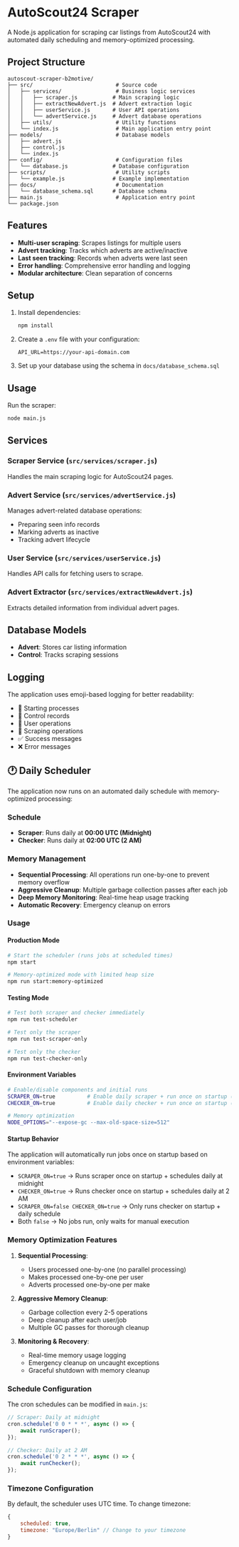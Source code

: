 # AutoScout24 Scraper

A Node.js application for scraping car listings from AutoScout24 with automated daily scheduling and memory-optimized processing.

## Project Structure

```
autoscout-scraper-b2motive/
├── src/                          # Source code
│   ├── services/                 # Business logic services
│   │   ├── scraper.js           # Main scraping logic
│   │   ├── extractNewAdvert.js  # Advert extraction logic
│   │   ├── userService.js       # User API operations
│   │   └── advertService.js     # Advert database operations
│   ├── utils/                    # Utility functions
│   └── index.js                  # Main application entry point
├── models/                       # Database models
│   ├── advert.js
│   ├── control.js
│   └── index.js
├── config/                       # Configuration files
│   └── database.js              # Database configuration
├── scripts/                      # Utility scripts
│   └── example.js               # Example implementation
├── docs/                         # Documentation
│   └── database_schema.sql      # Database schema
├── main.js                       # Application entry point
└── package.json
```

## Features

- **Multi-user scraping**: Scrapes listings for multiple users
- **Advert tracking**: Tracks which adverts are active/inactive
- **Last seen tracking**: Records when adverts were last seen
- **Error handling**: Comprehensive error handling and logging
- **Modular architecture**: Clean separation of concerns

## Setup

1. Install dependencies:
   ```bash
   npm install
   ```

2. Create a `.env` file with your configuration:
   ```
   API_URL=https://your-api-domain.com
   ```

3. Set up your database using the schema in `docs/database_schema.sql`

## Usage

Run the scraper:
```bash
node main.js
```

## Services

### Scraper Service (`src/services/scraper.js`)
Handles the main scraping logic for AutoScout24 pages.

### Advert Service (`src/services/advertService.js`)
Manages advert-related database operations:
- Preparing seen info records
- Marking adverts as inactive
- Tracking advert lifecycle

### User Service (`src/services/userService.js`)
Handles API calls for fetching users to scrape.

### Advert Extractor (`src/services/extractNewAdvert.js`)
Extracts detailed information from individual advert pages.

## Database Models

- **Advert**: Stores car listing information
- **Control**: Tracks scraping sessions

## Logging

The application uses emoji-based logging for better readability:
- 🚀 Starting processes
- 📌 Control records
- 👥 User operations
- 📝 Scraping operations
- ✅ Success messages
- ❌ Error messages

## 🕐 Daily Scheduler

The application now runs on an automated daily schedule with memory-optimized processing:

### Schedule
- **Scraper**: Runs daily at **00:00 UTC (Midnight)**
- **Checker**: Runs daily at **02:00 UTC (2 AM)**

### Memory Management
- **Sequential Processing**: All operations run one-by-one to prevent memory overflow
- **Aggressive Cleanup**: Multiple garbage collection passes after each job
- **Deep Memory Monitoring**: Real-time heap usage tracking
- **Automatic Recovery**: Emergency cleanup on errors

### Usage

#### Production Mode
```bash
# Start the scheduler (runs jobs at scheduled times)
npm start

# Memory-optimized mode with limited heap size
npm run start:memory-optimized
```

#### Testing Mode
```bash
# Test both scraper and checker immediately
npm run test-scheduler

# Test only the scraper
npm run test-scraper-only

# Test only the checker
npm run test-checker-only
```

#### Environment Variables
```bash
# Enable/disable components and initial runs
SCRAPER_ON=true          # Enable daily scraper + run once on startup (default: true)
CHECKER_ON=true          # Enable daily checker + run once on startup (default: true)

# Memory optimization
NODE_OPTIONS="--expose-gc --max-old-space-size=512"
```

#### Startup Behavior
The application will automatically run jobs once on startup based on environment variables:

- `SCRAPER_ON=true` → Runs scraper once on startup + schedules daily at midnight
- `CHECKER_ON=true` → Runs checker once on startup + schedules daily at 2 AM
- `SCRAPER_ON=false CHECKER_ON=true` → Only runs checker on startup + daily schedule
- Both `false` → No jobs run, only waits for manual execution

### Memory Optimization Features

1. **Sequential Processing**: 
   - Users processed one-by-one (no parallel processing)
   - Makes processed one-by-one per user
   - Adverts processed one-by-one per make

2. **Aggressive Memory Cleanup**:
   - Garbage collection every 2-5 operations
   - Deep cleanup after each user/job
   - Multiple GC passes for thorough cleanup

3. **Monitoring & Recovery**:
   - Real-time memory usage logging
   - Emergency cleanup on uncaught exceptions
   - Graceful shutdown with memory cleanup

### Schedule Configuration

The cron schedules can be modified in `main.js`:

```javascript
// Scraper: Daily at midnight
cron.schedule('0 0 * * *', async () => {
    await runScraper();
});

// Checker: Daily at 2 AM  
cron.schedule('0 2 * * *', async () => {
    await runChecker();
});
```

### Timezone Configuration

By default, the scheduler uses UTC time. To change timezone:

```javascript
{
    scheduled: true,
    timezone: "Europe/Berlin" // Change to your timezone
}
```